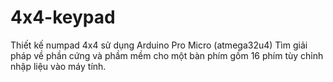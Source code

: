 # 4x4-keypad
Thiết kế numpad 4x4 sử dụng Arduino Pro Micro (atmega32u4)
Tìm giải pháp về phần cứng và phầm mềm cho một bàn phím gồm 16 phím tùy chỉnh nhập liệu vào máy tính.
